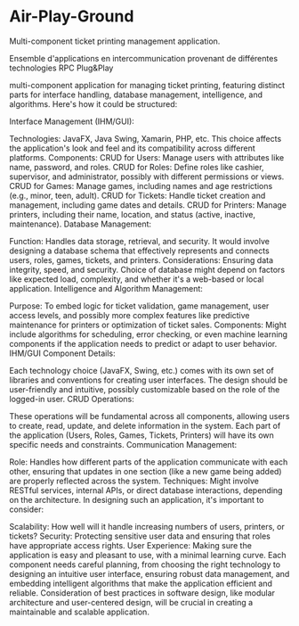 # Air-Play-Ground
 Multi-component ticket printing management application.
 
Ensemble d'applications en intercommunication provenant de différentes technologies RPC Plug&amp;Play

multi-component application for managing ticket printing, featuring distinct parts for interface handling, database management, intelligence, and algorithms. Here's how it could be structured:

Interface Management (IHM/GUI):

Technologies: JavaFX, Java Swing, Xamarin, PHP, etc. This choice affects the application's look and feel and its compatibility across different platforms.
Components:
CRUD for Users: Manage users with attributes like name, password, and roles.
CRUD for Roles: Define roles like cashier, supervisor, and administrator, possibly with different permissions or views.
CRUD for Games: Manage games, including names and age restrictions (e.g., minor, teen, adult).
CRUD for Tickets: Handle ticket creation and management, including game dates and details.
CRUD for Printers: Manage printers, including their name, location, and status (active, inactive, maintenance).
Database Management:

Function: Handles data storage, retrieval, and security. It would involve designing a database schema that effectively represents and connects users, roles, games, tickets, and printers.
Considerations: Ensuring data integrity, speed, and security. Choice of database might depend on factors like expected load, complexity, and whether it's a web-based or local application.
Intelligence and Algorithm Management:

Purpose: To embed logic for ticket validation, game management, user access levels, and possibly more complex features like predictive maintenance for printers or optimization of ticket sales.
Components: Might include algorithms for scheduling, error checking, or even machine learning components if the application needs to predict or adapt to user behavior.
IHM/GUI Component Details:

Each technology choice (JavaFX, Swing, etc.) comes with its own set of libraries and conventions for creating user interfaces.
The design should be user-friendly and intuitive, possibly customizable based on the role of the logged-in user.
CRUD Operations:

These operations will be fundamental across all components, allowing users to create, read, update, and delete information in the system.
Each part of the application (Users, Roles, Games, Tickets, Printers) will have its own specific needs and constraints.
Communication Management:

Role: Handles how different parts of the application communicate with each other, ensuring that updates in one section (like a new game being added) are properly reflected across the system.
Techniques: Might involve RESTful services, internal APIs, or direct database interactions, depending on the architecture.
In designing such an application, it's important to consider:

Scalability: How well will it handle increasing numbers of users, printers, or tickets?
Security: Protecting sensitive user data and ensuring that roles have appropriate access rights.
User Experience: Making sure the application is easy and pleasant to use, with a minimal learning curve.
Each component needs careful planning, from choosing the right technology to designing an intuitive user interface, ensuring robust data management, and embedding intelligent algorithms that make the application efficient and reliable. Consideration of best practices in software design, like modular architecture and user-centered design, will be crucial in creating a maintainable and scalable application.
